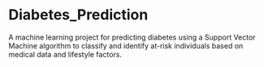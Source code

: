# Diabetes_Prediction
 A machine learning project for predicting diabetes using a Support Vector Machine algorithm to classify and identify at-risk individuals based on medical data and lifestyle factors.
